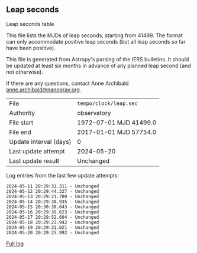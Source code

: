 
## Leap seconds

Leap seconds table

This file lists the MJDs of leap seconds, starting from 41499.
The format can only accommodate positive leap seconds (but all
leap seconds so far have been positive).

This file is generated from Astropy's parsing of the IERS
bulletins. It should be updated at least six months in advance
of any planned leap second (and not otherwise).

If there are any questions, contact Anne Archibald
<anne.archibald@nanograv.org>.

|     |     |
|:--- |:--- |
| File | `tempo/clock/leap.sec` |
| Authority | observatory |
| File start | 1972-07-01 MJD 41499.0 |
| File end | 2017-01-01 MJD 57754.0 |
| Update interval (days) | 0 |
| Last update attempt | 2024-05-20 |
| Last update result | Unchanged |

Log entries from the last few update attempts:
```
2024-05-11 20:29:31.311 - Unchanged
2024-05-12 20:29:44.327 - Unchanged
2024-05-13 20:29:21.700 - Unchanged
2024-05-14 20:29:38.935 - Unchanged
2024-05-15 20:30:39.643 - Unchanged
2024-05-16 20:29:39.623 - Unchanged
2024-05-17 20:29:52.604 - Unchanged
2024-05-18 20:29:23.942 - Unchanged
2024-05-19 20:29:31.021 - Unchanged
2024-05-20 20:29:25.992 - Unchanged
```
[Full log](https://raw.githubusercontent.com/ipta/pulsar-clock-corrections/main/log/tempo/clock/leap.sec.log)
